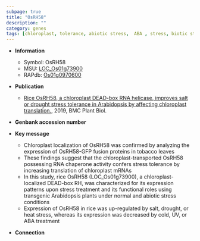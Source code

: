 ```yaml
---
subpage: true
title: "OsRH58"
description: ""
category: genes
tags: [chloroplast, tolerance, abiotic stress,  ABA , stress, biotic stress, ABA, stress tolerance]
---
```


* **Information**  
    + Symbol: OsRH58  
    + MSU: [LOC_Os01g73900](http://rice.plantbiology.msu.edu/cgi-bin/ORF_infopage.cgi?orf=LOC_Os01g73900)  
    + RAPdb: [Os01g0970600](http://rapdb.dna.affrc.go.jp/viewer/gbrowse_details/irgsp1?name=Os01g0970600)  

* **Publication**  
    + [Rice OsRH58, a chloroplast DEAD-box RNA helicase, improves salt or drought stress tolerance in Arabidopsis by affecting chloroplast translation.](http://www.ncbi.nlm.nih.gov/pubmed?term=Rice+OsRH58,+a+chloroplast+DEAD-box+RNA+helicase,+improves+salt+or+drought+stress+tolerance+in+Arabidopsis+by+affecting+chloroplast+translation.%5BTitle%5D), 2019, BMC Plant Biol.

* **Genbank accession number**  

* **Key message**  
    + Chloroplast localization of OsRH58 was confirmed by analyzing the expression of OsRH58-GFP fusion proteins in tobacco leaves
    + These findings suggest that the chloroplast-transported OsRH58 possessing RNA chaperone activity confers stress tolerance by increasing translation of chloroplast mRNAs
    + In this study, rice OsRH58 (LOC_Os01g73900), a chloroplast-localized DEAD-box RH, was characterized for its expression patterns upon stress treatment and its functional roles using transgenic Arabidopsis plants under normal and abiotic stress conditions
    + Expression of OsRH58 in rice was up-regulated by salt, drought, or heat stress, whereas its expression was decreased by cold, UV, or ABA treatment

* **Connection**  



